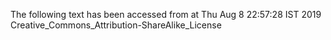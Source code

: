 The following text has been accessed from at Thu Aug 8 22:57:28 IST 2019
Creative_Commons_Attribution-ShareAlike_License
